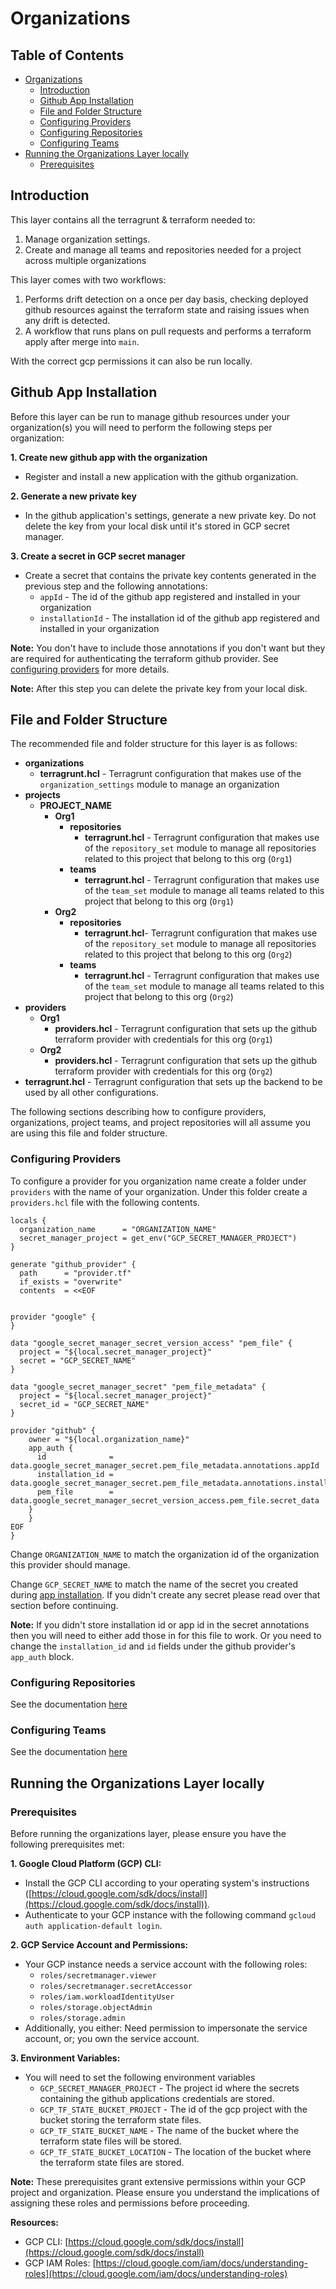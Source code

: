 # Organizations

## Table of Contents

   * [Organizations](#organizations)
      * [Introduction](#introduction)
      * [Github App Installation](#github-app-installation)
      * [File and Folder Structure](#file-and-folder-structure)
      * [Configuring Providers](#configuring-providers)
      * [Configuring Repositories](#configuring-repositories)
      * [Configuring Teams](#configuring-teams)
   * [Running the Organizations Layer locally](#running-the-organizations-layer-locally)
      * [Prerequisites](#prerequisites)


## Introduction

This layer contains all the terragrunt & terraform needed to:

1. Manage organization settings.
2. Create and manage all teams and repositories needed for a project across multiple organizations

This layer comes with two workflows:

1. Performs drift detection on a once per day basis, checking deployed github resources against the terraform state and raising issues when any drift is detected.
2. A workflow that runs plans on pull requests and performs a terraform apply after merge into `main`.

With the correct gcp permissions it can also be run locally.

## Github App Installation

Before this layer can be run to manage github resources under your organization(s) you will need to perform the following steps per organization:

**1. Create new github app with the organization**

* Register and install a new application with the github organization.

**2. Generate a new private key**

* In the github application's settings, generate a new private key. Do not delete the key from your local disk until it's stored in GCP secret manager.

**3. Create a secret in GCP secret manager**

* Create a secret that contains the private key contents generated in the previous step and the following annotations:
    * `appId` - The id of the github app registered and installed in your organization
    * `installationId` - The installation id of the github app registered and installed in your organization

**Note:** You don't have to include those annotations if you don't want but they are required for authenticating the terraform github provider. See [configuring providers](#configuring-providers) for more details.

**Note:** After this step you can delete the private key from your local disk.

## File and Folder Structure

The recommended file and folder structure for this layer is as follows:

* **organizations**
    * **terragrunt.hcl** - Terragrunt configuration that makes use of the `organization_settings` module to manage an organization
* **projects**
    * **PROJECT_NAME**
        * **Org1**
            * **repositories**
                * **terragrunt.hcl** - Terragrunt configuration that makes use of the `repository_set` module to manage all repositories related to this project that belong to this org (`Org1`)
            * **teams**
                * **terragrunt.hcl** - Terragrunt configuration that makes use of the `team_set` module to manage all teams related to this project that belong to this org (`Org1`)
        * **Org2**
            * **repositories**
                * **terragrunt.hcl**- Terragrunt configuration that makes use of the `repository_set` module to manage all repositories related to this project that belong to this org (`Org2`)
            * **teams**
                * **terragrunt.hcl** - Terragrunt configuration that makes use of the `team_set` module to manage all teams related to this project that belong to this org (`Org2`)
* **providers**
    * **Org1**
        * **providers.hcl** - Terragrunt configuration that sets up the github terraform provider with credentials for this org (`Org1`)
    * **Org2**
        * **providers.hcl** - Terragrunt configuration that sets up the github terraform provider with credentials for this org (`Org2`)
* **terragrunt.hcl** - Terragrunt configuration that sets up the backend to be used by all other configurations.

The following sections describing how to configure providers, organizations, project teams, and project repositories will all assume you are using this file and folder structure.

### Configuring Providers

To configure a provider for you organization name create a folder under `providers` with the name of your organization. Under this folder create a `providers.hcl` file with the following contents.

```
locals {
  organization_name      = "ORGANIZATION_NAME"
  secret_manager_project = get_env("GCP_SECRET_MANAGER_PROJECT")
}

generate "github_provider" {
  path      = "provider.tf"
  if_exists = "overwrite"
  contents  = <<EOF


provider "google" {
}

data "google_secret_manager_secret_version_access" "pem_file" {
  project = "${local.secret_manager_project}"
  secret = "GCP_SECRET_NAME"
}

data "google_secret_manager_secret" "pem_file_metadata" {
  project = "${local.secret_manager_project}"
  secret_id = "GCP_SECRET_NAME"
}

provider "github" {
    owner = "${local.organization_name}"
    app_auth {
      id              = data.google_secret_manager_secret.pem_file_metadata.annotations.appId        
      installation_id = data.google_secret_manager_secret.pem_file_metadata.annotations.installationId 
      pem_file        = data.google_secret_manager_secret_version_access.pem_file.secret_data
    }
    }
EOF
}
```

Change `ORGANIZATION_NAME` to match the organization id of the organization this provider should manage.

Change `GCP_SECRET_NAME` to match the name of the secret you created during [app installation](#github-app-installation). If you didn't create any secret please read over that section before continuing.

**Note:** If you didn't store installation id or app id in the secret annotations then you will need to either add those in for this file to work. Or you need to change the `installation_id` and `id` fields under the github provider's `app_auth` block. 

### Configuring Repositories

See the documentation [here](./TEAMS_REPOS.md#configuring-repositories)

### Configuring Teams

See the documentation [here](./TEAMS_REPOS.md#configuring-teams)

## Running the Organizations Layer locally

### Prerequisites

Before running the organizations layer, please ensure you have the following prerequisites met:

**1. Google Cloud Platform (GCP) CLI:**

* Install the GCP CLI according to your operating system's instructions ([https://cloud.google.com/sdk/docs/install](https://cloud.google.com/sdk/docs/install)).
* Authenticate to your GCP instance with the following command `gcloud auth application-default login`.

**2. GCP Service Account and Permissions:**

* Your GCP instance needs a service account with the following roles:
    * `roles/secretmanager.viewer`
    * `roles/secretmanager.secretAccessor`
    * `roles/iam.workloadIdentityUser`
    * `roles/storage.objectAdmin`
    * `roles/storage.admin`
* Additionally, you either: Need permission to impersonate the service account, or; you own the service account.

**3. Environment Variables:**
* You will need to set the following environment variables
    * `GCP_SECRET_MANAGER_PROJECT` - The project id where the secrets containing the github applications credentials are stored.
    * `GCP_TF_STATE_BUCKET_PROJECT` - The id of the gcp project with the bucket storing the terraform state files.
    * `GCP_TF_STATE_BUCKET_NAME` - The name of the bucket where the terraform state files will be stored.
    * `GCP_TF_STATE_BUCKET_LOCATION` - The location of the bucket where the terraform state files are stored.

**Note:** These prerequisites grant extensive permissions within your GCP project and organization. Please ensure you understand the implications of assigning these roles and permissions before proceeding.

**Resources:**

* GCP CLI: [https://cloud.google.com/sdk/docs/install](https://cloud.google.com/sdk/docs/install)
* GCP IAM Roles: [https://cloud.google.com/iam/docs/understanding-roles](https://cloud.google.com/iam/docs/understanding-roles)